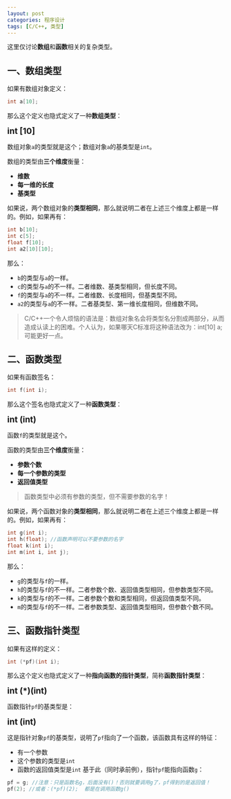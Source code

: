 ```yaml
---
layout: post
categories: 程序设计
tags: [C/C++, 类型]
---
```


这里仅讨论**数组**和**函数**相关的复杂类型。

## 一、数组类型
如果有数组对象定义：
```C
int a[10];
```
那么这个定义也隐式定义了一种**数组类型**：
<div style="font-size: 1.2rem; font-weight: bold;">int [10]</div>

数组对象`a`的类型就是这个；数组对象`a`的基类型是`int`。

数组的类型由**三个维度**衡量：
- **维数**
- **每一维的长度**
- **基类型**

如果说，两个数组对象的**类型相同**，那么就说明二者在上述三个维度上都是一样的。例如，如果再有：
```C
int b[10];
int c[5];
float f[10];
int a2[10][10];
```
那么：
- `b`的类型与`a`的一样。
- `c`的类型与`a`的不一样。二者维数、基类型相同，但长度不同。
- `f`的类型与`a`的不一样。二者维数、长度相同，但基类型不同。
- `a2`的类型与`a`的不一样。二者基类型、第一维长度相同，但维数不同。

>C/C++一个令人烦恼的语法是：数组对象名会将类型名分割成两部分，从而造成认读上的困难。个人认为，如果哪天C标准将这种语法改为：int[10] a; 可能更好一点。

## 二、函数类型
如果有函数签名：
```C
int f(int i);
```
那么这个签名也隐式定义了一种**函数类型**：
<div style="font-size: 1.2rem; font-weight: bold;">int (int)</div>

函数`f`的类型就是这个。

函数的类型由**三个维度**衡量：
- **参数个数**
- **每一个参数的类型**
- **返回值类型**

>函数类型中必须有参数的类型，但不需要参数的名字！

如果说，两个函数对象的**类型相同**，那么就说明二者在上述三个维度上都是一样的。例如，如果再有：
```C
int g(int i);
int h(float); //函数声明可以不要参数的名字
float k(int i);
int m(int i, int j);
```
那么：
- `g`的类型与`f`的一样。
- `h`的类型与`f`的不一样。二者参数个数、返回值类型相同，但参数类型不同。
- `k`的类型与`f`的不一样。二者参数个数和类型相同，但返回值类型不同。
- `m`的类型与`f`的不一样。二者参数类型、返回值类型相同，但参数个数不同。

## 三、函数指针类型
如果有这样的定义：
```C
int (*pf)(int i);
```
那么这个定义也隐式定义了一种**指向函数的指针类型**，简称**函数指针类型**：
<div style="font-size: 1.2rem; font-weight: bold;">int (*)(int)</div>

函数指针`pf`的基类型是：
<div style="font-size: 1.2rem; font-weight: bold;">int (int)</div>

这是指针对象`pf`的基类型，说明了`pf`指向了一个函数，该函数具有这样的特征：
- 有一个参数
- 这个参数的类型是`int`
- 函数的返回值类型是`int`
基于此（同时承前例），指针`pf`能指向函数`g`：
```C
pf = g; //注意：只是函数名g，后面没有()！否则就要调用g了，pf得到的是返回值！
pf(2); //或者：(*pf)(2);  都是在调用函数g()
```